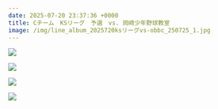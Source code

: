 ```yaml
---
date: 2025-07-20 23:37:36 +0000
title: Cチーム　KSリーグ　予選　vs. 岡崎少年野球教室
image: /img/line_album_2025720ksリーグvs-obbc_250725_1.jpg
---
```

![](/img/line_album_2025720ksリーグvs-obbc_250725_2.jpg)

![](/img/line_album_2025720ksリーグvs-obbc_250725_3.jpg)

![](/img/line_album_2025720ksリーグvs-obbc_250725_4.jpg)

![](/img/line_album_2025720ksリーグvs-obbc_250725_5.jpg)
